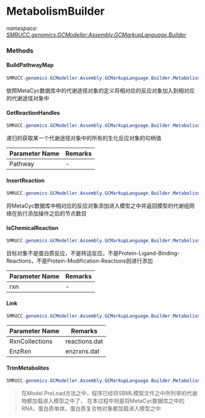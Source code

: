 ﻿# MetabolismBuilder
_namespace: [SMRUCC.genomics.GCModeller.Assembly.GCMarkupLanguage.Builder](./index.md)_





### Methods

#### BuildPathwayMap
```csharp
SMRUCC.genomics.GCModeller.Assembly.GCMarkupLanguage.Builder.MetabolismBuilder.BuildPathwayMap(SMRUCC.genomics.Assembly.MetaCyc.File.FileSystem.DatabaseLoadder,SMRUCC.genomics.GCModeller.Assembly.GCMarkupLanguage.BacterialModel)
```
依照MetaCyc数据库中的代谢途径对象的定义将相对应的反应对象加入到相对应的代谢途径对象中

#### GetReactionHandles
```csharp
SMRUCC.genomics.GCModeller.Assembly.GCMarkupLanguage.Builder.MetabolismBuilder.GetReactionHandles(SMRUCC.genomics.GCModeller.Assembly.GCMarkupLanguage.GCML_Documents.XmlElements.Metabolism.Pathway,SMRUCC.genomics.Assembly.MetaCyc.File.FileSystem.DatabaseLoadder,SMRUCC.genomics.GCModeller.Assembly.GCMarkupLanguage.BacterialModel)
```
递归的获取某一个代谢途径对象中的所有的生化反应对象的句柄值

|Parameter Name|Remarks|
|--------------|-------|
|Pathway|-|


#### InsertReaction
```csharp
SMRUCC.genomics.GCModeller.Assembly.GCMarkupLanguage.Builder.MetabolismBuilder.InsertReaction(SMRUCC.genomics.Assembly.MetaCyc.File.DataFiles.Slots.Reaction,SMRUCC.genomics.GCModeller.Assembly.GCMarkupLanguage.BacterialModel)
```
将MetaCyc数据库中相对应的反应对象添加进入模型之中并返回模型的代谢组网络在执行添加操作之后的节点数目

#### IsChemicalReaction
```csharp
SMRUCC.genomics.GCModeller.Assembly.GCMarkupLanguage.Builder.MetabolismBuilder.IsChemicalReaction(SMRUCC.genomics.Assembly.MetaCyc.File.DataFiles.Slots.Reaction)
```
目标对象不是蛋白质反应，不是转运反应，不是Protein-Ligand-Binding-Reactions，不是Protein-Modification-Reactions则进行添加

|Parameter Name|Remarks|
|--------------|-------|
|rxn|-|


#### Link
```csharp
SMRUCC.genomics.GCModeller.Assembly.GCMarkupLanguage.Builder.MetabolismBuilder.Link(SMRUCC.genomics.Assembly.MetaCyc.File.DataFiles.Reactions,SMRUCC.genomics.Assembly.MetaCyc.File.DataFiles.Enzrxns,SMRUCC.genomics.GCModeller.Assembly.GCMarkupLanguage.BacterialModel)
```


|Parameter Name|Remarks|
|--------------|-------|
|RxnCollections|reactions.dat|
|EnzRxn|enzrxns.dat|


#### TrimMetabolites
```csharp
SMRUCC.genomics.GCModeller.Assembly.GCMarkupLanguage.Builder.MetabolismBuilder.TrimMetabolites(SMRUCC.genomics.Assembly.MetaCyc.File.FileSystem.DatabaseLoadder,SMRUCC.genomics.GCModeller.Assembly.GCMarkupLanguage.BacterialModel)
```

> 
>  在Model.PreLoad方法之中，程序已经将SBML模型文件之中所列举的代谢物都加载进入模型之中了，
>  在本过程中则是将MetaCyc数据库之中的RNA，蛋白质单体，蛋白质复合物对象都加载进入模型之中
>  


